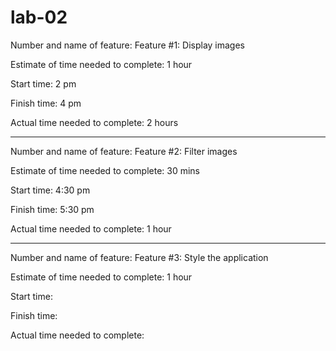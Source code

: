 # lab-02

Number and name of feature: Feature #1: Display images

Estimate of time needed to complete: 1 hour

Start time: 2 pm

Finish time: 4 pm

Actual time needed to complete: 2 hours

-------------------------

Number and name of feature: Feature #2: Filter images

Estimate of time needed to complete: 30 mins

Start time: 4:30 pm

Finish time: 5:30 pm

Actual time needed to complete: 1 hour

------------------------

Number and name of feature: Feature #3: Style the application

Estimate of time needed to complete: 1 hour

Start time: 

Finish time: 

Actual time needed to complete: 